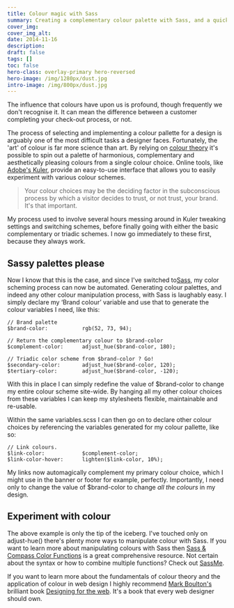 ```yaml
---
title: Colour magic with Sass
summary: Creating a complementary colour palette with Sass, and a quick glance at colour theory, is easy.
cover_img:
cover_img_alt:
date: 2014-11-16
description:
draft: false
tags: []
toc: false
hero-class: overlay-primary hero-reversed
hero-image: /img/1280px/dust.jpg
intro-image: /img/800px/dust.jpg
---
```


The influence that colours have upon us is profound, though frequently we don't recognise it. It can mean the difference between a customer completing your check-out process, or not.

The process of selecting and implementing a colour pallette for a design is arguably one of the most difficult tasks a designer faces. Fortunately, the 'art' of colour is far more science than art. By relying on [colour theory](http://en.wikipedia.org/wiki/Color_theory "Wikipedia's entry on Colour Theory") it's possible to spin out a palette of harmonious, complementary and aesthetically pleasing colours from a single colour choice. Online tools, like [Adobe's Kuler][2], provide an easy-to-use interface that allows you to easily experiment with various colour schemes.

>Your colour choices may be the deciding factor in the subconscious process by which a visitor decides to trust, or not trust, your brand. It's that important.

My process used to involve several hours messing around in Kuler tweaking settings and switching schemes, before finally going with either the basic complementary or triadic schemes. I now go immediately to these first, because they always work.

## Sassy palettes please

Now I know that this is the case, and since I've switched to[Sass][5], my color scheming process can now be automated. Generating colour palettes, and indeed any other colour manipulation process, with Sass is laughably easy. I simply declare my ‘Brand colour’ variable and use that to generate the colour variables I need, like this:

	// Brand palette
	$brand-color: 			rgb(52, 73, 94);

	// Return the complementary colour to $brand-color
	$complement-color: 		adjust_hue($brand-color, 180);

	// Triadic color scheme from $brand-color ? Go!
	$secondary-color: 		adjust_hue($brand-color, 120);
	$tertiary-color: 		adjust_hue($brand-color, -120);

With this in place I can simply redefine the value of $brand-color to change my entire colour scheme site-wide. By hanging all my other colour choices from these variables I can keep my stylesheets flexible, maintainable and re-usable.

Within the same variables.scss I can then go on to declare other colour choices by referencing the variables generated for my colour pallette, like so:

	// Link colours.
	$link-color: 			$complement-color;
	$link-color-hover:      lighten($link-color, 10%);

My links now automagically complement my primary colour choice, which I might use in the banner or footer for example, perfectly. Importantly, I need only to change the value of $brand-color to change *all the colours* in my design.

## Experiment with colour
The above example is only the tip of the iceberg. I've touched only on adjust-hue() there's plenty more ways to manipulate colour with Sass. If you want to learn more about manipulating colours with Sass then [Sass & Compass Color Functions][6] is a great comprehensive resource. Not certain about the syntax or how to combine multiple functions? Check out [SassMe][7].

If you want to learn more about the fundamentals of colour theory and the application of colour in web design I highly recommend [Mark Boulton's][3] brilliant book [Designing for the web][4]. It's a book that every web designer should own.

[2]: https://kuler.adobe.com/create/color-wheel "Adobe's online colour palette generator"
[3]: https://twitter.com/markboulton "Mark Boulton on Twitter"
[4]: http://designingfortheweb.co.uk/
[5]: http://sass-lang.com/
[6]: http://jackiebalzer.com/color
[7]: http://sassme.arc90.com/
